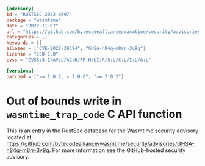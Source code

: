 ```toml
[advisory]
id = "RUSTSEC-2022-0097"
package = "wasmtime"
date = "2022-11-07"
url = "https://github.com/bytecodealliance/wasmtime/security/advisories/GHSA-h84q-m8rr-3v9q"
categories = []
keywords = []
aliases = ["CVE-2022-39394", "GHSA-h84q-m8rr-3v9q"]
license = "CC0-1.0"
cvss = "CVSS:3.1/AV:L/AC:H/PR:H/UI:R/S:U/C:L/I:L/A:L"

[versions]
patched = [">= 1.0.2, < 2.0.0", ">= 2.0.2"]
```

# Out of bounds write in `wasmtime_trap_code` C API function

This is an entry in the RustSec database for the Wasmtime security advisory
located at
https://github.com/bytecodealliance/wasmtime/security/advisories/GHSA-h84q-m8rr-3v9q.
For more information see the GitHub-hosted security advisory.
